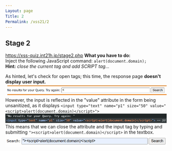 ```yaml
---
Layout: page
Title: 2
Permalink: /xss21/2
---
```

## Stage 2
https://xss-quiz.int21h.jp/stage2.php
**What you have to do:**  
Inject the following JavaScript command: `alert(document.domain);`
**Hint:** *close the current tag and add SCRIPT tag...*

As hinted, let's check for open tags; this time, the response page **doesn't display user input.** 
![2.1](images/2.1.png)
However, the input is reflected in the "value" attribute in the form being unsanitized, as it displays `<input type="text" name="p1" size="50" value="<script>alert(document.domain)</script>">`
![2.2](images/2.2.png)
This means that we can close the attribute and the input tag by typing and submitting `"><script>alert(document.domain)</script>` in the textbox.
![2.3](images/2.3.png)